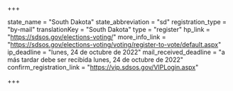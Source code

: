 +++

state_name = "South Dakota"
state_abbreviation = "sd"
registration_type = "by-mail"
translationKey = "South Dakota"
type = "register"
hp_link = "https://sdsos.gov/elections-voting/"
more_info_link = "https://sdsos.gov/elections-voting/voting/register-to-vote/default.aspx"
ip_deadline = "lunes, 24 de octubre de 2022"
mail_received_deadline = "a más tardar debe ser recibida lunes, 24 de octubre de 2022"
confirm_registration_link = "https://vip.sdsos.gov/VIPLogin.aspx"

+++